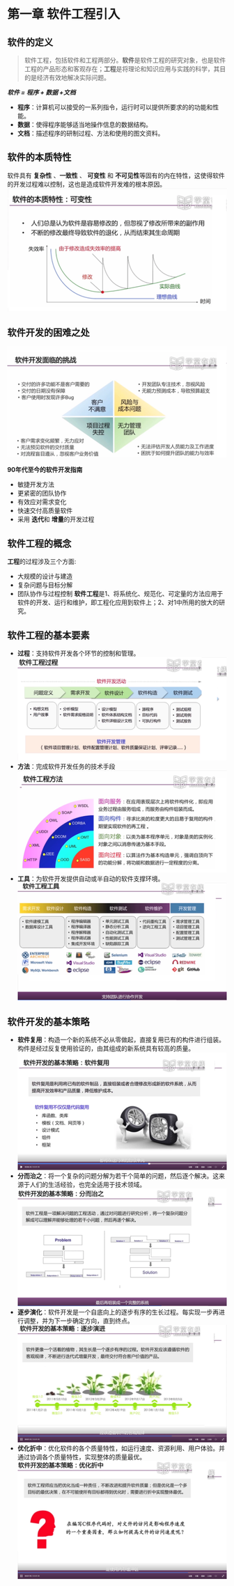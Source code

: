 # 第一章 软件工程引入
## 软件的定义 ##
  >软件工程，包括软件和工程两部分。**软件**是软件工程的研究对象，也是软件工程的产品形态和客观存在；**工程**是将理论和知识应用与实践的科学，其目的是经济有效地解决实际问题。

***软件 = 程序 + 数据 +文档***
* **程序**：计算机可以接受的一系列指令，运行时可以提供所要求的的功能和性能。
* **数据**：使得程序能够适当地操作信息的数据结构。
* **文档**：描述程序的研制过程、方法和使用的图文资料。
## 软件的本质特性 ##
软件具有 **复杂性** 、**一致性** 、 **可变性** 和 **不可见性**等固有的内在特性，这使得软件的开发过程难以控制，这也是造成软件开发难的根本原因。
![软件的修改与故障](https://github.com/ZhengHuocheng/SE-Note/blob/main/Images/Chapter_1/%E8%BD%AF%E4%BB%B6%E7%9A%84%E4%BF%AE%E6%94%B9%E4%B8%8E%E6%95%85%E9%9A%9C.png)

## 软件开发的困难之处 ##
![软件的开发困难](https://github.com/ZhengHuocheng/SE-Note/blob/main/Images/Chapter_1/%E8%BD%AF%E4%BB%B6%E5%BC%80%E5%8F%91%E7%9A%84%E5%9B%B0%E9%9A%BE.png)

**90年代至今的软件开发指南**
* 敏捷开发方法
* 更紧密的团队协作
* 有效应对需求变化
* 快速交付高质量软件
* 采用 **迭代**和 **增量**的开发过程
## 软件工程的概念
**工程**的过程涉及三个方面:
* 大规模的设计与建造
* 复杂问题与目标分解
* 团队协作与过程控制
**软件工程**是1、将系统化、规范化、可定量的方法应用于软件的开发、运行和维护，即工程化应用到软件上；2、对1中所用的放大的研究。
## 软件工程的基本要素
* **过程**：支持软件开发各个环节的控制和管理。
  ![软件工程过程](https://github.com/ZhengHuocheng/SE-Note/blob/main/Images/Chapter_1/%E8%BD%AF%E4%BB%B6%E5%B7%A5%E7%A8%8B%E8%BF%87%E7%A8%8B.png)
* **方法**：完成软件开发任务的技术手段
  ![软件工程方法](https://github.com/ZhengHuocheng/SE-Note/blob/main/Images/Chapter_1/%E8%BD%AF%E4%BB%B6%E5%B7%A5%E7%A8%8B%E6%96%B9%E6%B3%95.png)
* **工具**：为软件开发提供自动或半自动的软件支撑环境。
  ![软件工程工具](https://github.com/ZhengHuocheng/SE-Note/blob/main/Images/Chapter_1/%E8%BD%AF%E4%BB%B6%E5%B7%A5%E7%A8%8B%E5%B7%A5%E5%85%B7.png)
## 软件开发的基本策略
* **软件复用**：构造一个新的系统不必从零做起，直接复用已有的构件进行组装。构件是经过反复使用验证的，由其组成的新系统具有较高的质量。
  ![软件复用](https://github.com/ZhengHuocheng/SE-Note/blob/main/Images/Chapter_1/%E8%BD%AF%E4%BB%B6%E5%A4%8D%E7%94%A8.png)
* **分而治之**：将一个复杂的问题分解为若干个简单的问题，然后逐个解决。这来源于人们的生活经验，也完全适用于技术领域。
  ![分而治之](https://github.com/ZhengHuocheng/SE-Note/blob/main/Images/Chapter_1/%E5%88%86%E8%80%8C%E6%B2%BB%E4%B9%8B.png)
* **逐步演化**：软件开发是一个自底向上的逐步有序的生长过程。每实现一步再进行调整，并为下一步确定方向，直到终点。
  ![逐步演化](https://github.com/ZhengHuocheng/SE-Note/blob/main/Images/Chapter_1/%E9%80%90%E6%AD%A5%E6%BC%94%E8%BF%9B.png)
* **优化折中**：优化软件的各个质量特性，如运行速度、资源利用、用户体验。并通过协调各个质量特性，实现整体的质量最优。
  ![优化折中](https://github.com/ZhengHuocheng/SE-Note/blob/main/Images/Chapter_1/%E4%BC%98%E5%8C%96%E6%8A%98%E4%B8%AD.png)

